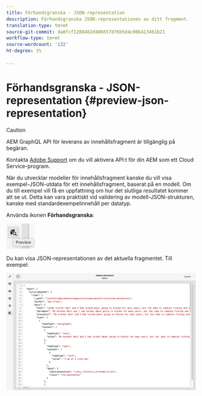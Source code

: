 ```yaml
---
title: Förhandsgranska - JSON-representation
description: Förhandsgranska JSON-representationen av ditt fragment.
translation-type: tm+mt
source-git-commit: da8fcf1288482d406657876b5d4c00b413461b21
workflow-type: tm+mt
source-wordcount: '132'
ht-degree: 1%

---
```



# Förhandsgranska - JSON-representation {#preview-json-representation}

>[!CAUTION]
>
>AEM GraphQL API för leverans av innehållsfragment är tillgänglig på begäran.
>
>Kontakta [Adobe Support](https://experienceleague.adobe.com/?lang=en&amp;support-solution=General#support) om du vill aktivera API:t för din AEM som ett Cloud Service-program.

När du utvecklar modeller för innehållsfragment kanske du vill visa exempel-JSON-utdata för ett innehållsfragment, baserat på en modell. Om du till exempel vill få en uppfattning om hur det slutliga resultatet kommer att se ut. Detta kan vara praktiskt vid validering av modell-JSON-strukturen, kanske med standardexempelinnehåll per datatyp.

Använda ikonen **Förhandsgranska**:

![Innehållsfragmentsredigeraren - fliken Förhandsgranska](assets/cfm-preview-01.png)

Du kan visa JSON-representationen av det aktuella fragmentet. Till exempel:

![Innehållsfragmentredigerare - förhandsgranskning av ett fragment](assets/cfm-preview-02.png)